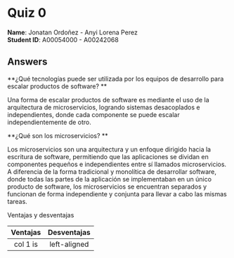 # Quiz 0

**Name**: Jonatan Ordoñez - Anyi Lorena Perez  
**Student ID**: A00054000 - A00242068

## Answers
**¿Qué tecnologías puede ser utilizada por los equipos de desarrollo para escalar productos de software?
**

Una forma de escalar productos de software es mediante el uso de la arquitectura de microservicios, logrando sistemas desacoplados e independientes, donde cada componente se puede escalar independientemente de otro.

**¿Qué son los microservicios?
**

Los microservicios son una arquitectura y un enfoque dirigido hacia la escritura de software, permitiendo que las aplicaciones se dividan en componentes pequeños e independientes entre sí llamados microservicios. A diferencia de la forma tradicional y monolítica de desarrollar software, donde todas las partes de la aplicación se implementaban en un único producto de software, los microservicios se encuentran separados y funcionan de forma independiente y conjunta para llevar a cabo las mismas tareas.

Ventajas y desventajas

| Ventajas                |Desventajas             |
|:-----------------------:|:----------------------:|
| col 1 is                |  left-aligned          |

